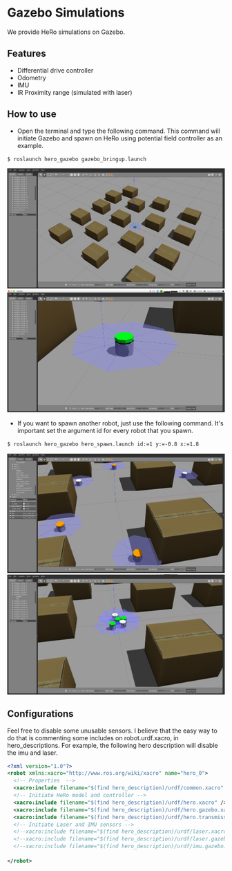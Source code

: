 # Gazebo Simulations
We provide HeRo simulations on Gazebo.

## Features
- Differential drive controller
- Odometry
- IMU
- IR Proximity range (simulated with laser)


## How to use
- Open the terminal and type the following command. This command will initiate Gazebo and spawn on HeRo using potential field controller as an example.
```sh
$ roslaunch hero_gazebo gazebo_bringup.launch 
```
![system](../hero_resources/media/images/gazebo_1.png)
![system](../hero_resources/media/images/gazebo_2.png)

- If you want to spawn another robot, just use the following command. It's important set the argument id for every robot that you spawn.
```sh
$ roslaunch hero_gazebo hero_spawn.launch id:=1 y:=-0.8 x:=1.8
```
![system](../hero_resources/media/images/gazebo_mul.png)
![system](../hero_resources/media/images/gazebo_3.png)

## Configurations
Feel free to disable some unusable sensors. I believe that the easy way to do that is commenting some includes on robot.urdf.xacro, in hero_descriptions. For example, the following hero description will disable the imu and laser.
```xml
<?xml version="1.0"?>
<robot xmlns:xacro="http://www.ros.org/wiki/xacro" name="hero_0">
  <!-- Properties  -->
  <xacro:include filename="$(find hero_description)/urdf/common.xacro" />
  <!-- Initiate HeRo model and controller -->
  <xacro:include filename="$(find hero_description)/urdf/hero.xacro" />
  <xacro:include filename="$(find hero_description)/urdf/hero.gazebo.xacro" />
  <xacro:include filename="$(find hero_description)/urdf/hero.transmissions.xacro" />
  <!-- Initiate Laser and IMU sensors -->
  <!--xacro:include filename="$(find hero_description)/urdf/laser.xacro" /-->
  <!--xacro:include filename="$(find hero_description)/urdf/laser.gazebo.xacro" /-->
  <!--xacro:include filename="$(find hero_description)/urdf/imu.gazebo.xacro" /-->

</robot>
```
